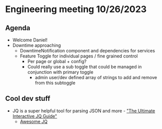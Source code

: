 # Engineering meeting 10/26/2023

## Agenda

- Welcome Daniel!
- Downtime approaching
  - DowntimeNotification component and dependencies for services
  - Feature Toggle for individual pages / fine grained control
    - Per page or global + config?
    - Could really use a sub toggle that could be managed in conjunction with primary toggle
      - admin user/dev defined array of strings to add and remove from this subtoggle

## Cool dev stuff

- JQ is a super helpful tool for parsing JSON and more - ["The Ultimate Interactive JQ Guide"](https://ishan.page/blog/2023-11-06-jq-by-example/)
  - [Awesome JQ](https://github.com/fiatjaf/awesome-jq)


